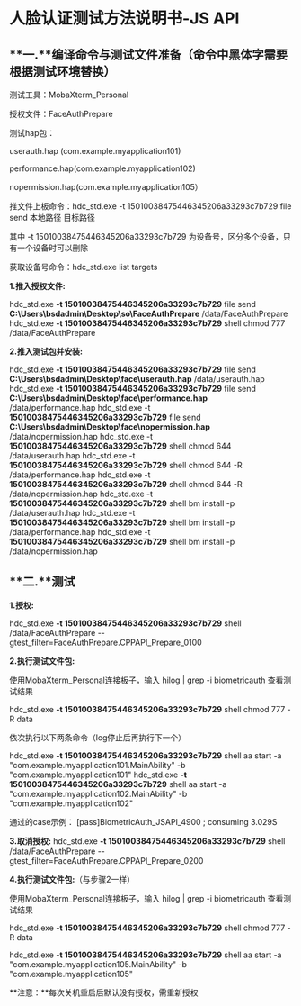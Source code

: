 

# 人脸认证测试方法说明书-JS API

## **一.**编译命令与测试文件准备（命令中黑体字需要根据测试环境替换）

测试工具：MobaXterm_Personal

授权文件：FaceAuthPrepare

测试hap包：

userauth.hap (com.example.myapplication101)	

performance.hap(com.example.myapplication102)	

nopermission.hap(com.example.myapplication105）	



推文件上板命令：hdc_std.exe -t 15010038475446345206a33293c7b729 file send 本地路径 目标路径

其中  -t 15010038475446345206a33293c7b729 为设备号，区分多个设备，只有一个设备时可以删除

获取设备号命令：hdc_std.exe list targets

**1.推入授权文件:**

hdc_std.exe **-t 15010038475446345206a33293c7b729** file send **C:\Users\bsdadmin\Desktop\so\FaceAuthPrepare** /data/FaceAuthPrepare
hdc_std.exe **-t 15010038475446345206a33293c7b729** shell chmod 777 /data/FaceAuthPrepare

**2.推入测试包并安装:**

hdc_std.exe **-t 15010038475446345206a33293c7b729** file send **C:\Users\bsdadmin\Desktop\face\userauth.hap** /data/userauth.hap
hdc_std.exe **-t 15010038475446345206a33293c7b729** file send **C:\Users\bsdadmin\Desktop\face\performance.hap** /data/performance.hap
hdc_std.exe -t **15010038475446345206a33293c7b729** file send **C:\Users\bsdadmin\Desktop\face\nopermission.hap** /data/nopermission.hap
hdc_std.exe -t **15010038475446345206a33293c7b729** shell chmod 644 /data/userauth.hap
hdc_std.exe -t **15010038475446345206a33293c7b729** shell chmod 644 -R /data/performance.hap
hdc_std.exe -t **15010038475446345206a33293c7b729** shell chmod 644 -R /data/nopermission.hap
hdc_std.exe -t **15010038475446345206a33293c7b729** shell bm install -p /data/userauth.hap
hdc_std.exe -t **15010038475446345206a33293c7b729** shell bm install -p /data/performance.hap
hdc_std.exe -t **15010038475446345206a33293c7b729** shell bm install -p /data/nopermission.hap

## **二.**测试

**1.授权:**

hdc_std.exe **-t 15010038475446345206a33293c7b729** shell /data/FaceAuthPrepare --gtest_filter=FaceAuthPrepare.CPPAPI_Prepare_0100

**2.执行测试文件包:**

使用MobaXterm_Personal连接板子，输入  hilog | grep -i biometricauth   查看测试结果

hdc_std.exe **-t 15010038475446345206a33293c7b729** shell chmod 777 -R data 

依次执行以下两条命令（log停止后再执行下一个）

hdc_std.exe **-t 15010038475446345206a33293c7b729** shell aa start -a "com.example.myapplication101.MainAbility" -b "com.example.myapplication101"
hdc_std.exe **-t 15010038475446345206a33293c7b729** shell aa start -a "com.example.myapplication102.MainAbility" -b "com.example.myapplication102"

通过的case示例： [pass]BiometricAuth_JSAPI_4900 ; consuming 3.029S

**3.取消授权:**
hdc_std.exe **-t 15010038475446345206a33293c7b729** shell /data/FaceAuthPrepare --gtest_filter=FaceAuthPrepare.CPPAPI_Prepare_0200

**4.执行测试文件包:**（与步骤2一样）

使用MobaXterm_Personal连接板子，输入  hilog | grep -i biometricauth   查看测试结果

hdc_std.exe **-t 15010038475446345206a33293c7b729** shell chmod 777 -R data 

hdc_std.exe **-t 15010038475446345206a33293c7b729** shell aa start -a "com.example.myapplication105.MainAbility" -b "com.example.myapplication105"





**注意：**每次关机重启后默认没有授权，需重新授权